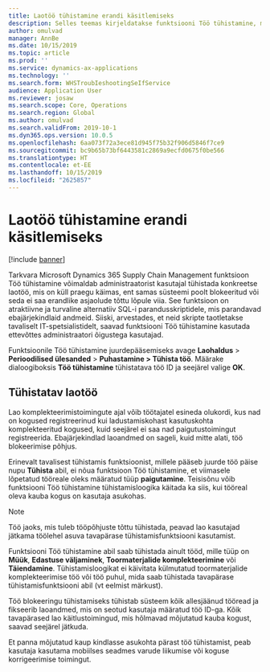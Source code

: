 ```yaml
---
title: Laotöö tühistamine erandi käsitlemiseks
description: Selles teemas kirjeldatakse funktsiooni Töö tühistamine, mis võimaldab laoinspektoritel blokeeritud tööd käsitleda.
author: omulvad
manager: AnnBe
ms.date: 10/15/2019
ms.topic: article
ms.prod: ''
ms.service: dynamics-ax-applications
ms.technology: ''
ms.search.form: WHSTroubIeshootingSeIfService
audience: Application User
ms.reviewer: josaw
ms.search.scope: Core, Operations
ms.search.region: Global
ms.author: omulvad
ms.search.validFrom: 2019-10-1
ms.dyn365.ops.version: 10.0.5
ms.openlocfilehash: 6aa073f72a3ece81d945f75b32f906d5846f7ce9
ms.sourcegitcommit: bc9b65b73bf6443581c2869a9ecfd0675f0be566
ms.translationtype: HT
ms.contentlocale: et-EE
ms.lasthandoff: 10/15/2019
ms.locfileid: "2625857"
---
```

# <a name="cancel-warehouse-work-for-exception-handling"></a>Laotöö tühistamine erandi käsitlemiseks

[!include [banner](../includes/banner.md)]

Tarkvara Microsoft Dynamics 365 Supply Chain Management funktsioon Töö tühistamine võimaldab administraatorist kasutajal tühistada konkreetse laotöö, mis on küll praegu käimas, ent samas süsteemi poolt blokeeritud või seda ei saa erandlike asjaolude tõttu lõpule viia. See funktsioon on atraktiivne ja turvaline alternatiiv SQL-i parandusskriptidele, mis parandavad ebajärjekindlaid andmeid. Siiski, arvestades, et neid skripte taotletakse tavaliselt IT-spetsialistidelt, saavad funktsiooni Töö tühistamine kasutada ettevõttes administraatori õigustega kasutajad.

Funktsioonile Töö tühistamine juurdepääsemiseks avage **Laohaldus** \> **Perioodilised ülesanded** \> **Puhastamine \> Tühista töö**. Määrake dialoogiboksis **Töö tühistamine** tühistatava töö ID ja seejärel valige **OK**.

## <a name="warehouse-work-that-can-be-canceled"></a>Tühistatav laotöö

Lao komplekteerimistoimingute ajal võib töötajatel esineda olukordi, kus nad on kogused registreerinud kui ladustamiskohast kasutuskohta komplekteeritud kogused, kuid seejärel ei saa nad paigutustoimingut registreerida. Ebajärjekindlad laoandmed on sageli, kuid mitte alati, töö blokeerimise põhjus.

Erinevalt tavalisest tühistamis funktsioonist, millele pääseb juurde töö päise nupu **Tühista** abil, ei nõua funktsioon Töö tühistamine, et viimasele lõpetatud tööreale oleks määratud tüüp **paigutamine**. Teisisõnu võib funktsiooni Töö tühistamine tühistamisloogika käitada ka siis, kui tööreal oleva kauba kogus on kasutaja asukohas.

> [!NOTE]
> Töö jaoks, mis tuleb tööpõhjuste tõttu tühistada, peavad lao kasutajad jätkama töölehel asuva tavapärase tühistamisfunktsiooni kasutamist.

Funktsiooni Töö tühistamine abil saab tühistada ainult tööd, mille tüüp on **Müük**, **Edastuse väljaminek**, **Toormaterjalide komplekteerimine** või **Täiendamine**. Tühistamisloogikat ei käivitata külmutatud toormaterjalide komplekteerimise töö või töö puhul, mida saab tühistada tavapärase tühistamisfunktsiooni abil (vt eelmist märkust).

Töö blokeeringu tühistamiseks tühistab süsteem kõik allesjäänud tööread ja fikseerib laoandmed, mis on seotud kasutaja määratud töö ID-ga. Kõik tavapärased lao käitlustoimingud, mis hõlmavad mõjutatud kauba kogust, saavad seejärel jätkuda.

Et panna mõjutatud kaup kindlasse asukohta pärast töö tühistamist, peab kasutaja kasutama mobiilses seadmes varude liikumise või koguse korrigeerimise toimingut.
